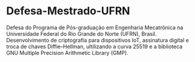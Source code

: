 # Defesa-Mestrado-UFRN
Defesa do Programa de Pós-graduação em Engenharia Mecatrônica na Universidade Federal do Rio Grande do Norte (UFRN), Brasil. Desenvolvimento de criptografia para dispositivos IoT, assinatura digital e troca de chaves Diffie–Hellman, ultilizando a curva 25519 e a biblioteca GNU Multiple Precision Arithmetic Library (GMP).
